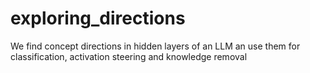 # exploring_directions
We find concept directions in hidden layers of an LLM an use them for classification, activation steering and knowledge removal
